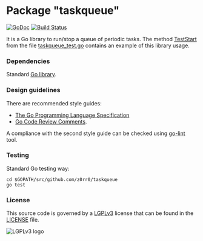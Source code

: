 # Package "taskqueue"

[![GoDoc](https://godoc.org/github.com/z0rr0/taskqueue?status.svg)](https://godoc.org/github.com/z0rr0/taskqueue) [![Build Status](https://travis-ci.org/z0rr0/taskqueue.svg?branch=master)](https://travis-ci.org/z0rr0/taskqueue)

It is a Go library to run/stop a queue of periodic tasks. The method [TestStart](https://github.com/z0rr0/taskqueue/blob/master/taskqueue_test.go#L84) from the file [taskqueue_test.go](https://github.com/z0rr0/taskqueue/blob/master/taskqueue_test.go) contains an example of this library usage.

### Dependencies

Standard [Go library](http://golang.org/pkg/).

### Design guidelines

There are recommended style guides:

* [The Go Programming Language Specification](https://golang.org/ref/spec)
* [Go Code Review Comments](https://github.com/golang/go/wiki/CodeReviewComments).

A compliance with the second style guide can be checked using [go-lint](http://go-lint.appspot.com/github.com/z0rr0/taskqueue) tool.

### Testing

Standard Go testing way:

```shell
cd $GOPATH/src/github.com/z0rr0/taskqueue
go test
```

### License

This source code is governed by a [LGPLv3](https://www.gnu.org/licenses/lgpl-3.0.txt) license that can be found in the [LICENSE](https://github.com/z0rr0/taskqueue/blob/master/LICENSE) file.

<img src="https://www.gnu.org/graphics/lgplv3-147x51.png" title="LGPLv3 logo">
